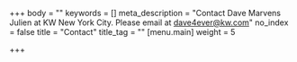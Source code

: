 +++
body = ""
keywords = []
meta_description = "Contact Dave Marvens Julien at  KW New York City. Please email at dave4ever@kw.com"
no_index = false
title = "Contact"
title_tag = ""
[menu.main]
weight = 5

+++
